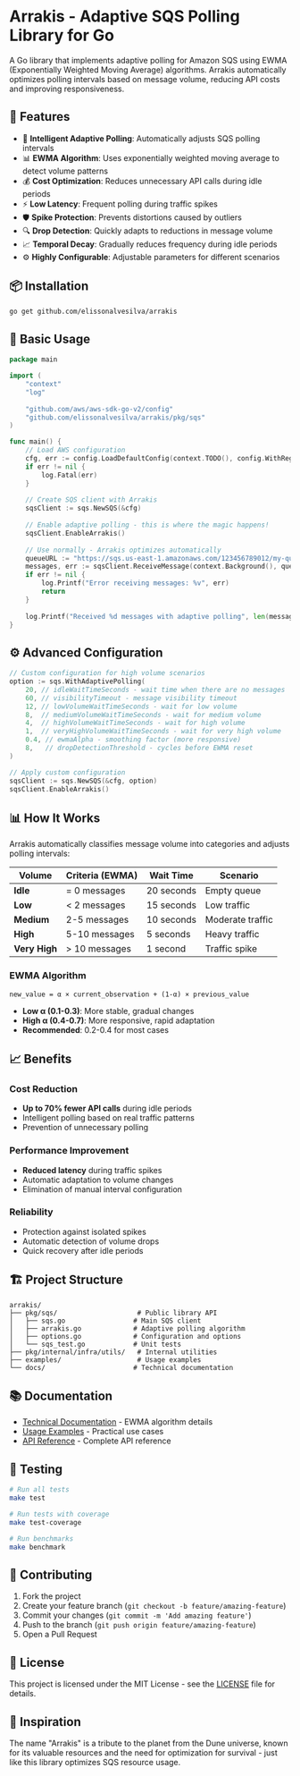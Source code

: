 # Arrakis - Adaptive SQS Polling Library for Go

A Go library that implements adaptive polling for Amazon SQS using EWMA (Exponentially Weighted Moving Average) algorithms. Arrakis automatically optimizes polling intervals based on message volume, reducing API costs and improving responsiveness.

## 🚀 Features

- 🎯 **Intelligent Adaptive Polling**: Automatically adjusts SQS polling intervals
- 📊 **EWMA Algorithm**: Uses exponentially weighted moving average to detect volume patterns
- 💰 **Cost Optimization**: Reduces unnecessary API calls during idle periods
- ⚡ **Low Latency**: Frequent polling during traffic spikes
- 🛡️ **Spike Protection**: Prevents distortions caused by outliers
- 🔍 **Drop Detection**: Quickly adapts to reductions in message volume
- 📈 **Temporal Decay**: Gradually reduces frequency during idle periods
- ⚙️ **Highly Configurable**: Adjustable parameters for different scenarios

## 📦 Installation

```bash
go get github.com/elissonalvesilva/arrakis
```

## 🎯 Basic Usage

```go
package main

import (
    "context"
    "log"
    
    "github.com/aws/aws-sdk-go-v2/config"
    "github.com/elissonalvesilva/arrakis/pkg/sqs"
)

func main() {
    // Load AWS configuration
    cfg, err := config.LoadDefaultConfig(context.TODO(), config.WithRegion("us-east-1"))
    if err != nil {
        log.Fatal(err)
    }
    
    // Create SQS client with Arrakis
    sqsClient := sqs.NewSQS(&cfg)
    
    // Enable adaptive polling - this is where the magic happens!
    sqsClient.EnableArrakis()
    
    // Use normally - Arrakis optimizes automatically
    queueURL := "https://sqs.us-east-1.amazonaws.com/123456789012/my-queue"
    messages, err := sqsClient.ReceiveMessage(context.Background(), queueURL, 10, nil)
    if err != nil {
        log.Printf("Error receiving messages: %v", err)
        return
    }
    
    log.Printf("Received %d messages with adaptive polling", len(messages.Messages))
}
```

## ⚙️ Advanced Configuration

```go
// Custom configuration for high volume scenarios
option := sqs.WithAdaptivePolling(
    20, // idleWaitTimeSeconds - wait time when there are no messages
    60, // visibilityTimeout - message visibility timeout
    12, // lowVolumeWaitTimeSeconds - wait for low volume
    8,  // mediumVolumeWaitTimeSeconds - wait for medium volume
    4,  // highVolumeWaitTimeSeconds - wait for high volume
    1,  // veryHighVolumeWaitTimeSeconds - wait for very high volume
    0.4, // ewmaAlpha - smoothing factor (more responsive)
    8,   // dropDetectionThreshold - cycles before EWMA reset
)

// Apply custom configuration
sqsClient := sqs.NewSQS(&cfg, option)
sqsClient.EnableArrakis()
```

## 📊 How It Works

Arrakis automatically classifies message volume into categories and adjusts polling intervals:

| Volume | Criteria (EWMA) | Wait Time | Scenario |
|--------|---------------|-----------|----------|
| **Idle** | = 0 messages | 20 seconds | Empty queue |
| **Low** | < 2 messages | 15 seconds | Low traffic |
| **Medium** | 2-5 messages | 10 seconds | Moderate traffic |
| **High** | 5-10 messages | 5 seconds | Heavy traffic |
| **Very High** | > 10 messages | 1 second | Traffic spike |

### EWMA Algorithm
```
new_value = α × current_observation + (1-α) × previous_value
```

- **Low α (0.1-0.3)**: More stable, gradual changes
- **High α (0.4-0.7)**: More responsive, rapid adaptation
- **Recommended**: 0.2-0.4 for most cases

## 📈 Benefits

### Cost Reduction
- **Up to 70% fewer API calls** during idle periods
- Intelligent polling based on real traffic patterns
- Prevention of unnecessary polling

### Performance Improvement
- **Reduced latency** during traffic spikes
- Automatic adaptation to volume changes
- Elimination of manual interval configuration

### Reliability
- Protection against isolated spikes
- Automatic detection of volume drops
- Quick recovery after idle periods

## 🏗️ Project Structure

```
arrakis/
├── pkg/sqs/                    # Public library API
│   ├── sqs.go                 # Main SQS client
│   ├── arrakis.go             # Adaptive polling algorithm
│   ├── options.go             # Configuration and options
│   └── sqs_test.go            # Unit tests
├── pkg/internal/infra/utils/   # Internal utilities
├── examples/                   # Usage examples
└── docs/                      # Technical documentation
```

## 📚 Documentation

- [Technical Documentation](docs/TECHNICAL.md) - EWMA algorithm details
- [Usage Examples](examples/) - Practical use cases
- [API Reference](docs/API.md) - Complete API reference

## 🧪 Testing

```bash
# Run all tests
make test

# Run tests with coverage
make test-coverage

# Run benchmarks
make benchmark
```

## 🤝 Contributing

1. Fork the project
2. Create your feature branch (`git checkout -b feature/amazing-feature`)
3. Commit your changes (`git commit -m 'Add amazing feature'`)
4. Push to the branch (`git push origin feature/amazing-feature`)
5. Open a Pull Request

## 📄 License

This project is licensed under the MIT License - see the [LICENSE](LICENSE) file for details.

## 🙏 Inspiration

The name "Arrakis" is a tribute to the planet from the Dune universe, known for its valuable resources and the need for optimization for survival - just like this library optimizes SQS resource usage.